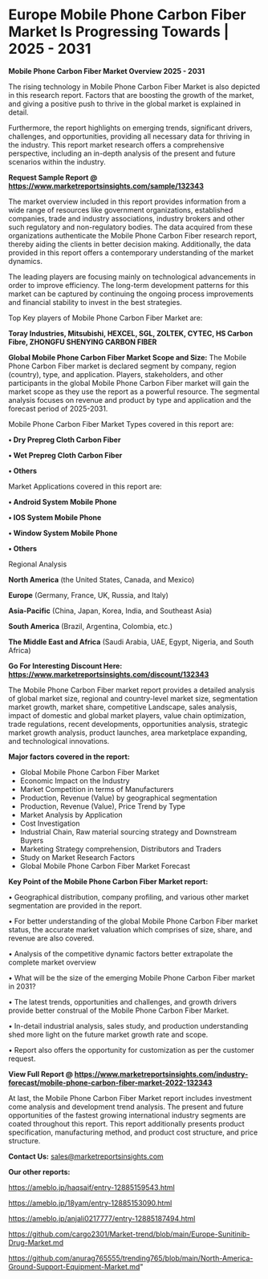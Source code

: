 # Europe Mobile Phone Carbon Fiber Market Is Progressing Towards | 2025 - 2031

<Strong> Mobile Phone Carbon Fiber Market Overview 2025 - 2031</strong>

The rising technology in Mobile Phone Carbon Fiber Market is also depicted in this research report. Factors that are boosting the growth of the market, and giving a positive push to thrive in the global market is explained in detail.

Furthermore, the report highlights on emerging trends, significant drivers, challenges, and opportunities, providing all necessary data for thriving in the industry. This report market research offers a comprehensive perspective, including an in-depth analysis of the present and future scenarios within the industry.

<strong>Request Sample Report @ <a href=https://www.marketreportsinsights.com/sample/132343>https://www.marketreportsinsights.com/sample/132343</a></strong>

The market overview included in this report provides information from a wide range of resources like government organizations, established companies, trade and industry associations, industry brokers and other such regulatory and non-regulatory bodies. The data acquired from these organizations authenticate the Mobile Phone Carbon Fiber research report, thereby aiding the clients in better decision making. Additionally, the data provided in this report offers a contemporary understanding of the market dynamics.

The leading players are focusing mainly on technological advancements in order to improve efficiency. The long-term development patterns for this market can be captured by continuing the ongoing process improvements and financial stability to invest in the best strategies.

Top Key players of Mobile Phone Carbon Fiber Market are:

<strong>Toray Industries, Mitsubishi, HEXCEL, SGL, ZOLTEK, CYTEC, HS Carbon Fibre, ZHONGFU SHENYING CARBON FIBER</strong>

<strong><b>Global Mobile Phone Carbon Fiber Market Scope and Size:</b></strong>
The Mobile Phone Carbon Fiber market is declared segment by company, region (country), type, and application. Players, stakeholders, and other participants in the global Mobile Phone Carbon Fiber market will gain the market scope as they use the report as a powerful resource. The segmental analysis focuses on revenue and product by type and application and the forecast period of 2025-2031.

Mobile Phone Carbon Fiber Market Types covered in this report are:

<strong>• Dry Prepreg Cloth Carbon Fiber

• Wet Prepreg Cloth Carbon Fiber

• Others</strong>

Market Applications covered in this report are:

<strong>• Android System Mobile Phone

• IOS System Mobile Phone

• Window System Mobile Phone

• Others</strong> 

Regional Analysis

<strong>North America</strong> (the United States, Canada, and Mexico)

<strong>Europe</strong> (Germany, France, UK, Russia, and Italy)

<strong>Asia-Pacific</strong> (China, Japan, Korea, India, and Southeast Asia)

<strong>South America</strong> (Brazil, Argentina, Colombia, etc.)

<strong>The Middle East and Africa</strong> (Saudi Arabia, UAE, Egypt, Nigeria, and South Africa)

<strong>Go For Interesting Discount Here: <a href=https://www.marketreportsinsights.com/discount/132343>https://www.marketreportsinsights.com/discount/132343</a></strong>

The Mobile Phone Carbon Fiber market report provides a detailed analysis of global market size, regional and country-level market size, segmentation market growth, market share, competitive Landscape, sales analysis, impact of domestic and global market players, value chain optimization, trade regulations, recent developments, opportunities analysis, strategic market growth analysis, product launches, area marketplace expanding, and technological innovations.

<strong><b>Major factors covered in the report:</b></strong>
<ul>
  <li>Global Mobile Phone Carbon Fiber Market </li>
  <li>Economic Impact on the Industry</li>
  <li>Market Competition in terms of Manufacturers</li>
  <li>Production, Revenue (Value) by geographical segmentation</li>
  <li>Production, Revenue (Value), Price Trend by Type</li>
  <li>Market Analysis by Application</li>
  <li>Cost Investigation</li>
  <li>Industrial Chain, Raw material sourcing strategy and Downstream Buyers</li>
  <li>Marketing Strategy comprehension, Distributors and Traders</li>
  <li>Study on Market Research Factors</li>
  <li>Global Mobile Phone Carbon Fiber Market Forecast</li>
</ul>

<strong><b>Key Point of the Mobile Phone Carbon Fiber Market report:</b></strong>

• Geographical distribution, company profiling, and various other market segmentation are provided in the report.

• For better understanding of the global Mobile Phone Carbon Fiber market status, the accurate market valuation which comprises of size, share, and revenue are also covered.

• Analysis of the competitive dynamic factors better extrapolate the complete market overview

• What will be the size of the emerging Mobile Phone Carbon Fiber market in 2031?

• The latest trends, opportunities and challenges, and growth drivers provide better construal of the Mobile Phone Carbon Fiber Market.

• In-detail industrial analysis, sales study, and production understanding shed more light on the future market growth rate and scope.

• Report also offers the opportunity for customization as per the customer request.

<strong><b>View Full Report @ <a href=https://www.marketreportsinsights.com/industry-forecast/mobile-phone-carbon-fiber-market-2022-132343>https://www.marketreportsinsights.com/industry-forecast/mobile-phone-carbon-fiber-market-2022-132343</a></b></strong>


At last, the Mobile Phone Carbon Fiber Market report includes investment come analysis and development trend analysis. The present and future opportunities of the fastest growing international industry segments are coated throughout this report. This report additionally presents product specification, manufacturing method, and product cost structure, and price structure.

<strong>Contact Us:</strong>
sales@marketreportsinsights.com

<strong>Our other reports:</strong>

<a href=https://ameblo.jp/haqsaif/entry-12885159543.html>https://ameblo.jp/haqsaif/entry-12885159543.html</a>

<a href=https://ameblo.jp/18yam/entry-12885153090.html>https://ameblo.jp/18yam/entry-12885153090.html</a>

<a href=https://ameblo.jp/anjali0217777/entry-12885187494.html>https://ameblo.jp/anjali0217777/entry-12885187494.html</a>

<a href=https://github.com/cargo2301/Market-trend/blob/main/Europe-Sunitinib-Drug-Market.md>https://github.com/cargo2301/Market-trend/blob/main/Europe-Sunitinib-Drug-Market.md</a>

<a href=https://github.com/anurag765555/trending765/blob/main/North-America-Ground-Support-Equipment-Market.md>https://github.com/anurag765555/trending765/blob/main/North-America-Ground-Support-Equipment-Market.md</a>"
